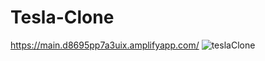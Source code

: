 # Tesla-Clone
https://main.d8695pp7a3uix.amplifyapp.com/
![teslaClone](https://user-images.githubusercontent.com/71990660/112266697-9d94e880-8c31-11eb-890d-22015145d00e.png)


